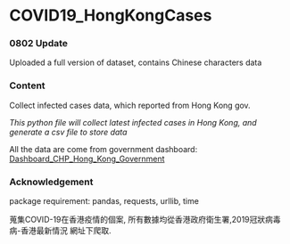 # COVID19_HongKongCases

### 0802 Update
Uploaded a full version of dataset, contains Chinese characters data


### Content
Collect infected cases data, which reported from Hong Kong gov.

*This python file will collect latest infected cases in Hong Kong, and generate a csv file to store data*

All the data are come from government dashboard: [Dashboard_CHP_Hong_Kong_Government](https://chp-dashboard.geodata.gov.hk/)

### Acknowledgement
package requirement: pandas, requests, urllib, time

蒐集COVID-19在香港疫情的個案, 所有數據均從香港政府衛生署,2019冠狀病毒病-香港最新情況 網址下爬取.

